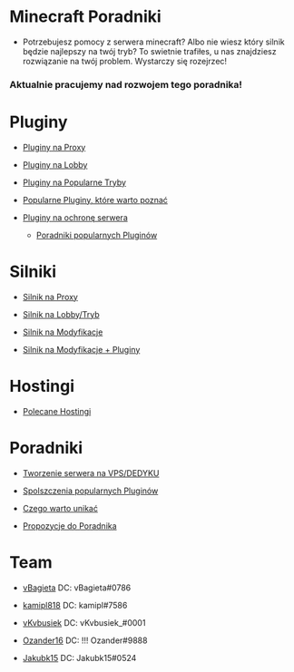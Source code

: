 # Minecraft Poradniki

- Potrzebujesz pomocy z serwera minecraft? Albo nie wiesz który silnik będzie najlepszy na twój tryb? To swietnie
  trafiłes, u nas znajdziesz rozwiązanie na twój problem. Wystarczy się rozejrzec!

### Aktualnie pracujemy nad rozwojem tego poradnika!

# Pluginy

- [Pluginy na Proxy](https://github.com/vBagieta/Minecraft/blob/main/Pluginy/pluginy-proxy.md)

- [Pluginy na Lobby](https://github.com/vBagieta/Minecraft/blob/main/Pluginy/plugin-lobby.md)

- [Pluginy na Popularne Tryby](https://github.com/vBagieta/Minecraft/blob/main/Pluginy/pluginy_na_tryby.md)

- [Popularne Pluginy, które warto poznać]()

- [Pluginy na ochronę serwera]()

    - [Poradniki popularnych Pluginów](https://github.com/vBagieta/Minecraft/tree/main/Poradniki)

# Silniki

- [Silnik na Proxy](https://github.com/vBagieta/Minecraft/blob/main/Silniki/silnik-proxy.md)

- [Silnik na Lobby/Tryb](https://github.com/vBagieta/Minecraft/blob/main/Silniki/silnik.md)

- [Silnik na Modyfikacje](https://github.com/vBagieta/Minecraft/blob/main/Silniki/silnik-mody.md)

- [Silnik na Modyfikacje + Pluginy](https://github.com/vBagieta/Minecraft/blob/main/Silniki/silnik-mody-pluginy.md)

# Hostingi

- [Polecane Hostingi](https://github.com/vBagieta/Minecraft/blob/main/Hostingi/polecane_hostingi.md)

# Poradniki

- [Tworzenie serwera na VPS/DEDYKU](https://github.com/Jakubk15/poradnik-minecraft)

- [Spolszczenia popularnych Pluginów](https://github.com/vBagieta/Minecraft/blob/main/Poradniki/poradnik-spolszczenia.md)

- [Czego warto unikać]()

- [Propozycje do Poradnika](https://github.com/vBagieta/Minecraft/issues)

# Team

- [vBagieta](https://github.com/vBagieta/) DC: vBagieta#0786

- [kamipl818](https://github.com/kamipl818/) DC: kamipl#7586

- [vKvbusiek](https://github.com/Kvbusiek/) DC: vKvbusiek_#0001

- [Ozander16](https://github.com/Ozander16/) DC: !!! Ozander#9888

- [Jakubk15](https://github.com/Jakubk15/) DC: Jakubk15#0524
